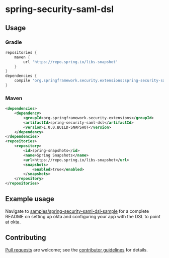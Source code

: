 # spring-security-saml-dsl


## Usage

### Gradle

```groovy
repositories {
	maven {
		url 'https://repo.spring.io/libs-snapshot'
	}
}
dependencies {
	compile 'org.springframework.security.extensions:spring-security-saml-dsl:1.0.0.BUILD-SNAPSHOT'
}
```


### Maven

```xml
<dependencies>
	<dependency>
		<groupId>org.springframework.security.extensions</groupId>
		<artifactId>spring-security-saml-dsl</artifactId>
		<version>1.0.0.BUILD-SNAPSHOT</version>
	</dependency>
</dependencies>
<repositories>
	<repository>
		<id>spring-snapshots</id>
		<name>Spring Snapshots</name>
		<url>https://repo.spring.io/libs-snapshot</url>
		<snapshots>
			<enabled>true</enabled>
		</snapshots>
	</repository>
</repositories>
```

## Example usage

Navigate to [samples/spring-security-saml-dsl-sample](https://github.com/jadekler/spring-security-saml-dsl/tree/master/samples/spring-security-saml-dsl-sample)
for a complete README on setting up okta and configuring your app with the DSL to point at okta.

## Contributing
[Pull requests](https://help.github.com/articles/using-pull-requests/) are welcome; see the [contributor guidelines](https://github.com/spring-projects/spring-framework/blob/master/CONTRIBUTING.md) for details.
